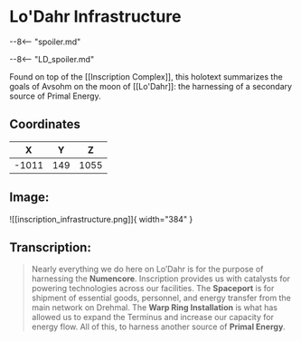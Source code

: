 # Lo'Dahr Infrastructure

--8<-- "spoiler.md"

--8<-- "LD_spoiler.md"

Found on top of the [[Inscription Complex]], this holotext summarizes the goals of Avsohm on the moon of [[Lo'Dahr]]: the harnessing of a secondary source of Primal Energy.

## Coordinates
| **X** | **Y** | **Z** |
| :---: | :---: | :---: |
| -1011 |  149  | 1055 |

## Image:

![[inscription_infrastructure.png]]{ width="384" }

## Transcription:
> Nearly everything we do here on Lo’Dahr is for the purpose of harnessing the **Numencore**. Inscription provides us with catalysts for powering technologies across our facilities. The **Spaceport** is for shipment of essential goods, personnel, and energy transfer from the main network on Drehmal. The **Warp Ring Installation** is what has allowed us to expand the Terminus and increase our capacity for energy flow. All of this, to harness another source of **Primal Energy**.
